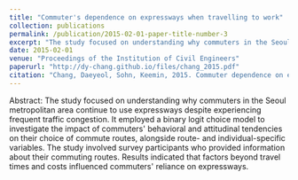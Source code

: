 ```yaml
---
title: "Commuter's dependence on expressways when travelling to work"
collection: publications
permalink: /publication/2015-02-01-paper-title-number-3
excerpt: "The study focused on understanding why commuters in the Seoul metropolitan area continue to use expressways despite experiencing frequent traffic congestion. It employed a binary logit choice model to investigate the impact of commuters' behavioral and attitudinal tendencies on their choice of commute routes, alongside route- and individual-specific variables. The study involved survey participants who provided information about their commuting routes. Results indicated that factors beyond travel times and costs influenced commuters' reliance on expressways."
date: 2015-02-01
venue: "Proceedings of the Institution of Civil Engineers"
paperurl: "http://dy-chang.github.io/files/chang_2015.pdf"
citation: "Chang, Daeyeol, Sohn, Keemin, 2015. Commuter dependence on expressways when travelling to work. Proc. Inst. Civil Eng. – Transp. 168 (1), 23–33."
---
```


Abstract: The study focused on understanding why commuters in the Seoul metropolitan area continue to use expressways despite experiencing frequent traffic congestion. It employed a binary logit choice model to investigate the impact of commuters' behavioral and attitudinal tendencies on their choice of commute routes, alongside route- and individual-specific variables. The study involved survey participants who provided information about their commuting routes. Results indicated that factors beyond travel times and costs influenced commuters' reliance on expressways.


